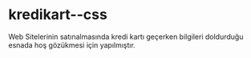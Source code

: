 # kredikart--css
Web Sitelerinin satınalmasında kredi kartı geçerken bilgileri doldurduğu esnada hoş gözükmesi için yapılmıştır.
